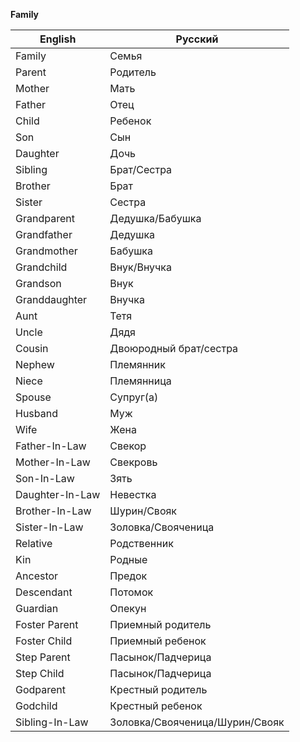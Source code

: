**Family**

English | Русский
--- | ---
Family | Семья
Parent | Родитель
Mother | Мать
Father | Отец
Child | Ребенок
Son | Сын
Daughter | Дочь
Sibling | Брат/Сестра
Brother | Брат
Sister | Сестра
Grandparent | Дедушка/Бабушка
Grandfather | Дедушка
Grandmother | Бабушка
Grandchild | Внук/Внучка
Grandson | Внук
Granddaughter | Внучка
Aunt | Тетя
Uncle | Дядя
Cousin | Двоюродный брат/сестра
Nephew | Племянник
Niece | Племянница
Spouse | Супруг(а)
Husband | Муж
Wife | Жена
Father-In-Law | Свекор
Mother-In-Law | Свекровь
Son-In-Law | Зять
Daughter-In-Law | Невестка
Brother-In-Law | Шурин/Свояк
Sister-In-Law | Золовка/Свояченица
Relative | Родственник
Kin | Родные
Ancestor | Предок
Descendant | Потомок
Guardian | Опекун
Foster Parent | Приемный родитель
Foster Child | Приемный ребенок
Step Parent | Пасынок/Падчерица
Step Child | Пасынок/Падчерица
Godparent | Крестный родитель
Godchild | Крестный ребенок
Sibling-In-Law | Золовка/Свояченица/Шурин/Свояк
